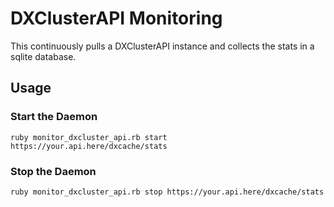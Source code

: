 # DXClusterAPI Monitoring

This continuously pulls a DXClusterAPI instance and collects the stats in a sqlite database.

## Usage
### Start the Daemon
```ruby monitor_dxcluster_api.rb start https://your.api.here/dxcache/stats ```
### Stop the Daemon
```ruby monitor_dxcluster_api.rb stop https://your.api.here/dxcache/stats ```
